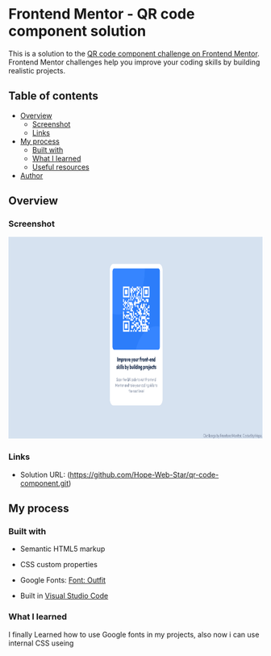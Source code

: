 # Frontend Mentor - QR code component solution

This is a solution to the [QR code component challenge on Frontend Mentor](https://www.frontendmentor.io/challenges/qr-code-component-iux_sIO_H). Frontend Mentor challenges help you improve your coding skills by building realistic projects. 

## Table of contents

- [Overview](#overview)
  - [Screenshot](#screenshot)
  - [Links](#links)
- [My process](#my-process)
  - [Built with](#built-with)
  - [What I learned](#what-i-learned)
  - [Useful resources](#useful-resources)
- [Author](#author)

## Overview

### Screenshot

<p>
  <img src="images\QR-code-ScreenShot.png" width="820" height="400" />
</p>

### Links

- Solution URL: (https://github.com/Hope-Web-Star/qr-code-component.git)

## My process

### Built with

- Semantic HTML5 markup
- CSS custom properties
- Google Fonts: [Font: Outfit](https://fonts.google.com/specimen/Outfit)

- Built in [Visual Studio Code](https://code.visualstudio.com/)

### What I learned

I finally Learned how to use Google fonts in my projects, also now i can use internal CSS useing <style> Tag

```html
<link href="https://fonts.googleapis.com/css2?family=Outfit:wght@400;700&display=swap" rel="stylesheet">
<style>
    html {
      font-family: "Outfit";
    }
  </style>
```

And in CSS, I learned how to use Color variables with var() property and understood idea of :root tag.

```css
body {
    background-color: var(--Light-gray);
}
```

### Useful resources

- [BitCamp Group](https://www.facebook.com/groups/bitcamp.ge) - This Group is one of the biggest Georgian Web-dev Society. People from this group helped me solve font issues. I really like this gruop and will be a member of it for a long time.

## Author

- GitHub - [HopeWebStar](https://github.com/Hope-Web-Star)
- Frontend Mentor - [@Hope](https://www.frontendmentor.io/profile/Hope-Web-Star)
- Twitter - [@LukaXoxa](https://www.twitter.com/XoxaLuka)
